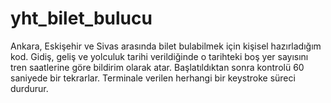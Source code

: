 # yht_bilet_bulucu

Ankara, Eskişehir ve Sivas arasında bilet bulabilmek için kişisel hazırladığım kod. Gidiş, geliş ve yolculuk tarihi verildiğinde o tarihteki boş yer sayısını tren saatlerine göre bildirim olarak atar. Başlatıldıktan sonra kontrolü 60 saniyede bir tekrarlar. Terminale verilen herhangi bir keystroke süreci durdurur. 
